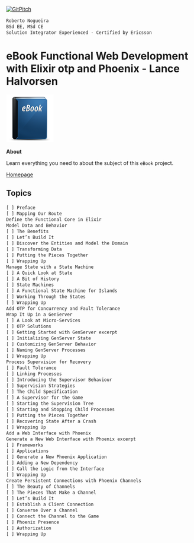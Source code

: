 [![GitPitch](https://gitpitch.com/assets/badge.svg)](https://gitpitch.com/enogrob/ebook-project/master)
```
Roberto Nogueira  
BSd EE, MSd CE
Solution Integrator Experienced - Certified by Ericsson
```
# eBook Functional Web Development with Elixir otp and Phoenix - Lance Halvorsen

![ebook image](assets/ebook.png)

**About**

Learn everything you need to about the subject of this `eBook` project.

[Homepage](https://pragprog.com/book/lhelph/functional-web-development-with-elixir-otp-and-phoenix)

## Topics
```
[ ] Preface
[ ] Mapping Our Route
Define the Functional Core in Elixir
Model Data and Behavior
[ ] The Benefits
[ ] Let’s Build It
[ ] Discover the Entities and Model the Domain
[ ] Transforming Data
[ ] Putting the Pieces Together
[ ] Wrapping Up
Manage State with a State Machine
[ ] A Quick Look at State
[ ] A Bit of History
[ ] State Machines
[ ] A Functional State Machine for Islands
[ ] Working Through the States
[ ] Wrapping Up
Add OTP for Concurrency and Fault Tolerance
Wrap It Up in a GenServer
[ ] A Look at Micro-Services
[ ] OTP Solutions
[ ] Getting Started with GenServer excerpt
[ ] Initializing GenServer State
[ ] Customizing GenServer Behavior
[ ] Naming GenServer Processes
[ ] Wrapping Up
Process Supervision for Recovery
[ ] Fault Tolerance
[ ] Linking Processes
[ ] Introducing the Supervisor Behaviour
[ ] Supervision Strategies
[ ] The Child Specification
[ ] A Supervisor for the Game
[ ] Starting the Supervision Tree
[ ] Starting and Stopping Child Processes
[ ] Putting the Pieces Together
[ ] Recovering State After a Crash
[ ] Wrapping Up
Add a Web Interface with Phoenix
Generate a New Web Interface with Phoenix excerpt
[ ] Frameworks
[ ] Applications
[ ] Generate a New Phoenix Application
[ ] Adding a New Dependency
[ ] Call the Logic from the Interface
[ ] Wrapping Up
Create Persistent Connections with Phoenix Channels
[ ] The Beauty of Channels
[ ] The Pieces That Make a Channel
[ ] Let’s Build It
[ ] Establish a Client Connection
[ ] Converse Over a Channel
[ ] Connect the Channel to the Game
[ ] Phoenix Presence
[ ] Authorization
[ ] Wrapping Up
```
